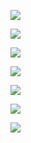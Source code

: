 ![](Pasted%20image%2020250703102218.png)

![](Pasted%20image%2020250703102244.png)

![](Pasted%20image%2020250704093246.png)

![](Pasted%20image%2020250704142450.png)

![](Pasted%20image%2020250704142527.png)

![](Pasted%20image%2020250704142557.png)

![](Pasted%20image%2020250704142621.png)


















